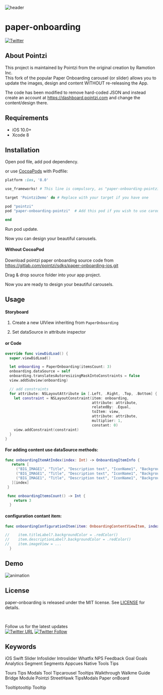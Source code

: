 ![header](./header.png)

# paper-onboarding
[![Twitter](https://img.shields.io/badge/Twitter-%40usepointzi-blue.svg)](https://twitter.com/usepointzi)

## About Pointzi
This project is maintained by Pointzi from the original creation by Ramotion Inc.<br>
This fork of the popular Paper Onboarding carousel (or slider) allows you to update the images, design and content WITHOUT re-releasing the App.<br>

The code has been modified to remove hard-coded JSON and instead create an account at https://dashboard.pointzi.com and change the content/design there. 

## Requirements

- iOS 10.0+
- Xcode 8

## Installation

Open pod file, add pod dependency.

or use [CocoaPods](https://cocoapods.org) with Podfile:
``` ruby
platform :ios, '8.0'

use_frameworks! # This line is compulsory, as "paper-onboarding-pointzi" since it is a swift pod

target 'PointziDemo' do # Replace with your target if you have one

pod "pointzi"
pod "paper-onboarding-pointzi"  # Add this pod if you wish to use carousel

end

```
Run pod update.

Now you can design your beautiful carousels.  

#### Without CocoaPod

Download pointzi paper onboarding source code from https://gitlab.com/pointzi/sdks/paper-onboarding-ios.git

Drag & drop source folder into your app project.

Now you are ready to design your beautiful carousels.


## Usage

#### Storyboard

1) Create a new UIView inheriting from ```PaperOnboarding```

2) Set dataSource in attribute inspector

#### or Code

``` swift
override func viewDidLoad() {
  super.viewDidLoad()

  let onboarding = PaperOnboarding(itemsCount: 3)
  onboarding.dataSource = self
  onboarding.translatesAutoresizingMaskIntoConstraints = false
  view.addSubview(onboarding)

  // add constraints
  for attribute: NSLayoutAttribute in [.Left, .Right, .Top, .Bottom] {
    let constraint = NSLayoutConstraint(item: onboarding,
                                        attribute: attribute,
                                        relatedBy: .Equal,
                                        toItem: view,
                                        attribute: attribute,
                                        multiplier: 1,
                                        constant: 0)
    view.addConstraint(constraint)
  }
}
```

#### For adding content use dataSource methods:

``` swift
func onboardingItemAtIndex(index: Int) -> OnboardingItemInfo {
   return [
     ("BIG_IMAGE1", "Title", "Description text", "IconName1", "BackgroundColor", textColor, DescriptionColor, textFont, DescriptionFont),
     ("BIG_IMAGE1", "Title", "Description text", "IconName1", "BackgroundColor", textColor, DescriptionColor, textFont, DescriptionFont),
     ("BIG_IMAGE1", "Title", "Description text", "IconName1", "BackgroundColor", textColor, DescriptionColor, textFont, DescriptionFont)
   ][index]
 }

 func onboardingItemsCount() -> Int {
    return 3
  }

```

#### configuration contant item:

``` swift
func onboardingConfigurationItem(item: OnboardingContentViewItem, index: Int) {

//    item.titleLabel?.backgroundColor = .redColor()
//    item.descriptionLabel?.backgroundColor = .redColor()
//    item.imageView = ...
  }
```

## Demo
![animation](./preview.gif)

## License

paper-onboarding is released under the MIT license.
See [LICENSE](./LICENSE) for details.

<br>

Follow us for the latest updates<br>
[![Twitter URL](https://img.shields.io/twitter/url/http/shields.io.svg?style=social)](https://twitter.com/intent/tweet?text=https://gitlab.com/pointzi/sdks/paper-onboarding-ios)
[![Twitter Follow](https://img.shields.io/twitter/follow/usepointzi.svg?label=%40usepointzi&style=social)](https://twitter.com/usepointzi)


## Keywords
iOS Swift Slider Infoslider Introslider Whatfix NPS Feedback Goal Goals Analytics Segment Segments Appcues Native Tools Tips 

Tours Tips Modals Tool Tipcarousel Tooltips Walkthrough Walkme Guide Bridge  Module Pointzi StreetHawk TipsModals Paper onBoard  

Tooltiptooltip   Tooltip
